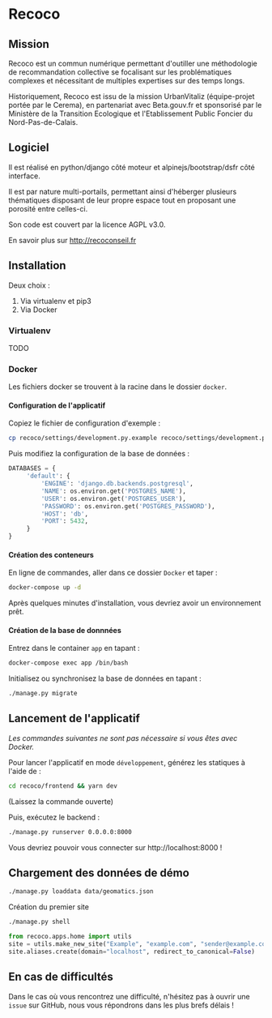 # Recoco

## Mission

Recoco est un commun numérique permettant d'outiller une méthodologie de
recommandation collective se focalisant sur les problématiques complexes
et nécessitant de multiples expertises sur des temps longs.


Historiquement, Recoco est issu de la mission UrbanVitaliz (équipe-projet portée
par le Cerema), en partenariat avec Beta.gouv.fr et sponsorisé par le Ministère
de la Transition Ecologique et l'Etablissement Public Foncier du
Nord-Pas-de-Calais.

## Logiciel

Il est réalisé en python/django côté moteur et alpinejs/bootstrap/dsfr côté
interface.

Il est par nature multi-portails, permettant ainsi d'héberger plusieurs
thématiques disposant de leur propre espace tout en proposant une porosité entre
celles-ci.

Son code est couvert par la licence AGPL v3.0.

En savoir plus sur http://recoconseil.fr

## Installation

Deux choix :

1.  Via virtualenv et pip3
2.  Via Docker

### Virtualenv

TODO

### Docker

Les fichiers docker se trouvent à la racine dans le dossier `docker`.

#### Configuration de l'applicatif

Copiez le fichier de configuration d'exemple :

```sh
cp recoco/settings/development.py.example recoco/settings/development.py
```

Puis modifiez la configuration de la base de données :

```python
DATABASES = {
     'default': {
         'ENGINE': 'django.db.backends.postgresql',
         'NAME': os.environ.get('POSTGRES_NAME'),
         'USER': os.environ.get('POSTGRES_USER'),
         'PASSWORD': os.environ.get('POSTGRES_PASSWORD'),
         'HOST': 'db',
         'PORT': 5432,
     }
}
```


#### Création des conteneurs

En ligne de commandes, aller dans ce dossier `Docker` et taper :

```sh
docker-compose up -d
```

Après quelques minutes d'installation, vous devriez avoir un environnement prêt.


#### Création de la base de donnnées

Entrez dans le container `app` en tapant :

```sh
docker-compose exec app /bin/bash
```

Initialisez ou synchronisez la base de données en tapant :

```sh
./manage.py migrate
```

## Lancement de l'applicatif

*Les commandes suivantes ne sont pas nécessaire si vous êtes avec Docker.*

Pour lancer l'applicatif en mode `développement`, générez les statiques à l'aide de :


```sh
cd recoco/frontend && yarn dev
```

(Laissez la commande ouverte)

Puis, exécutez le backend :

```sh
./manage.py runserver 0.0.0.0:8000
```

Vous devriez pouvoir vous connecter sur http://localhost:8000 !


## Chargement des données de démo

```bash
./manage.py loaddata data/geomatics.json
```

Création du premier site
```bash
./manage.py shell
```

```python
from recoco.apps.home import utils
site = utils.make_new_site("Example", "example.com", "sender@example.com", "Sender")
site.aliases.create(domain="localhost", redirect_to_canonical=False)
```

## En cas de difficultés

Dans le cas où vous rencontrez une difficulté, n'hésitez pas à ouvrir une `issue` sur
GitHub, nous vous répondrons dans les plus brefs délais !
